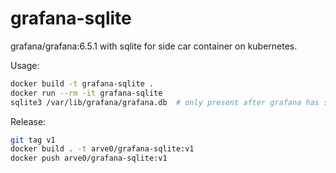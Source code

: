 # grafana-sqlite

grafana/grafana:6.5.1 with sqlite for side car container on kubernetes.

Usage:
```sh
docker build -t grafana-sqlite .
docker run --rm -it grafana-sqlite
sqlite3 /var/lib/grafana/grafana.db  # only present after grafana has started
```

Release:
```sh
git tag v1
docker build . -t arve0/grafana-sqlite:v1
docker push arve0/grafana-sqlite:v1
```
